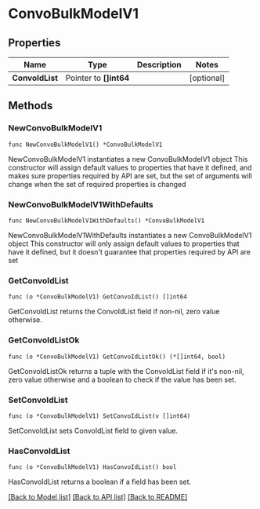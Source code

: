 # ConvoBulkModelV1

## Properties

Name | Type | Description | Notes
------------ | ------------- | ------------- | -------------
**ConvoIdList** | Pointer to **[]int64** |  | [optional] 

## Methods

### NewConvoBulkModelV1

`func NewConvoBulkModelV1() *ConvoBulkModelV1`

NewConvoBulkModelV1 instantiates a new ConvoBulkModelV1 object
This constructor will assign default values to properties that have it defined,
and makes sure properties required by API are set, but the set of arguments
will change when the set of required properties is changed

### NewConvoBulkModelV1WithDefaults

`func NewConvoBulkModelV1WithDefaults() *ConvoBulkModelV1`

NewConvoBulkModelV1WithDefaults instantiates a new ConvoBulkModelV1 object
This constructor will only assign default values to properties that have it defined,
but it doesn't guarantee that properties required by API are set

### GetConvoIdList

`func (o *ConvoBulkModelV1) GetConvoIdList() []int64`

GetConvoIdList returns the ConvoIdList field if non-nil, zero value otherwise.

### GetConvoIdListOk

`func (o *ConvoBulkModelV1) GetConvoIdListOk() (*[]int64, bool)`

GetConvoIdListOk returns a tuple with the ConvoIdList field if it's non-nil, zero value otherwise
and a boolean to check if the value has been set.

### SetConvoIdList

`func (o *ConvoBulkModelV1) SetConvoIdList(v []int64)`

SetConvoIdList sets ConvoIdList field to given value.

### HasConvoIdList

`func (o *ConvoBulkModelV1) HasConvoIdList() bool`

HasConvoIdList returns a boolean if a field has been set.


[[Back to Model list]](../README.md#documentation-for-models) [[Back to API list]](../README.md#documentation-for-api-endpoints) [[Back to README]](../README.md)


